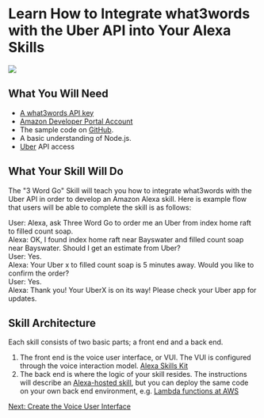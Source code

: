 # Learn How to Integrate what3words with the Uber API into Your Alexa Skills

<img src="./instructions/images/w3w.jpg" />

## What You Will Need

- [A what3words API key](https://developer.what3words.com/public-api)
- [Amazon Developer Portal Account](http://developer.amazon.com)
- The sample code on [GitHub](https://github.com/w3w-internal/3-word-go-open-source).
- A basic understanding of Node.js.
- [Uber](https://developer.uber.com) API access

## What Your Skill Will Do

The "3 Word Go" Skill will teach you how to integrate what3words with the Uber API in order to develop an Amazon Alexa skill. Here is example flow that users will be able to complete the skill is as follows:

User: Alexa, ask Three Word Go to order me an Uber from index home raft to filled count soap.  
Alexa: OK, I found index home raft near Bayswater and filled count soap near Bayswater. Should I get an estimate from Uber?  
User: Yes.  
Alexa: Your Uber x to filled count soap is 5 minutes away. Would you like to confirm the order?  
User: Yes.  
Alexa: Thank you! Your UberX is on its way! Please check your Uber app for updates.

## Skill Architecture

Each skill consists of two basic parts; a front end and a back end.

1. The front end is the voice user interface, or VUI. The VUI is configured through the voice interaction model. [Alexa Skills Kit](https://developer.amazon.com/alexa/console/ask)
2. The back end is where the logic of your skill resides. The instructions will describe an [Alexa-hosted skill](https://developer.amazon.com/en-US/docs/alexa/hosted-skills/build-a-skill-end-to-end-using-an-alexa-hosted-skill.html), but you can deploy the same code on your own back end environment, e.g. [Lambda functions at AWS](https://aws.amazon.com/lambda/)

[Next: Create the Voice User Interface](./instructions/create-vui.md)

